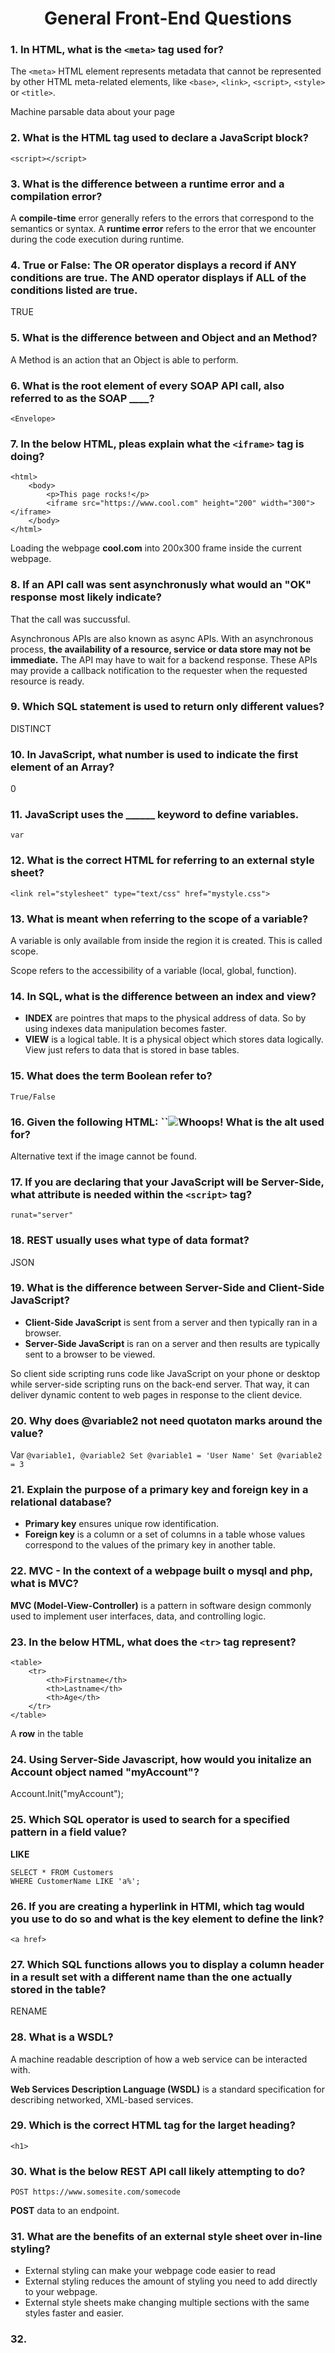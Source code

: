 <h1 align="center">General Front-End Questions</h1>

### 1. In HTML, what is the `<meta>` tag used for?
The `<meta>` HTML element represents metadata that cannot be represented by other HTML meta-related elements, like ``<base>``, ``<link>``, ``<script>``, ``<style>`` or ``<title>``.

Machine parsable data about your page

### 2. What is the HTML tag used to declare a JavaScript block?
``<script></script>``

### 3. What is the difference between a runtime error and a compilation error?

A **compile-time** error generally refers to the errors that correspond to the semantics or syntax. A **runtime error** refers to the error that we encounter during the code execution during runtime.

### 4. True or False: The OR operator displays a record if ANY conditions are true. The AND operator displays if ALL of the conditions listed are true.
TRUE

### 5. What is the difference between and Object and an Method?
A Method is an action that an Object is able to perform.

### 6. What is the root element of every SOAP API call, also referred to as the SOAP ____?
``<Envelope>``

### 7. In the below HTML, pleas explain what the ``<iframe>`` tag is doing?
```
<html>
    <body>
        <p>This page rocks!</p>
        <iframe src="https://www.cool.com" height="200" width="300"></iframe>
    </body>
</html>
```

Loading the webpage **cool.com** into 200x300 frame inside the current webpage.

### 8. If an API call was sent asynchronusly what would an "OK" response most likely indicate?
That the call was succussful.

Asynchronous APIs are also known as async APIs. With an asynchronous process, **the availability of a resource, service or data store may not be immediate.** 
The API may have to wait for a backend response. These APIs may provide a callback notification to the requester when the requested resource is ready.

### 9. Which SQL statement is used to return only different values?
DISTINCT

### 10. In JavaScript, what number is used to indicate the first element of an Array?
0

### 11. JavaScript uses the ______ keyword to define variables.
``var``

### 12. What is the correct HTML for referring to an external style sheet?
``<link rel="stylesheet" type="text/css" href="mystyle.css">``

### 13. What is meant when referring to the **scope** of a variable?
A variable is only available from inside the region it is created. This is called scope.

Scope refers to the accessibility of a variable (local, global, function).

### 14. In SQL, what is the difference between an index and view?
* **INDEX** are pointres that maps to the physical address of data. So by using indexes data manipulation becomes faster.
* **VIEW** is a logical table. It is a physical object which stores data logically. View just refers to data that is stored in base tables.

### 15. What does the term Boolean refer to?
``True/False``

### 16. Given the following HTML: ``<img src="welcome.gif" alt="Whoops!"> What is the alt used for?
Alternative text if the image cannot be found.

### 17. If you are declaring that your JavaScript will be Server-Side, what attribute is needed within the ``<script>`` tag?
``runat="server"``

### 18. REST usually uses what type of data format?
JSON

### 19. What is the difference between Server-Side and Client-Side JavaScript?

* **Client-Side JavaScript** is sent from a server and then typically ran in a browser.
* **Server-Side JavaScript** is ran on a server and then results are typically sent to a browser to be viewed. 


So client side scripting runs code like JavaScript on your phone or desktop while server-side scripting runs on the back-end server. That way, it can deliver dynamic content to web pages in response to the client device.

### 20. Why does @variable2 not need quotaton marks around the value?
Var ``@variable1, @variable2 Set @variable1 = 'User Name' Set @variable2 = 3``

### 21. Explain the purpose of a primary key and foreign key in a relational database?
* **Primary key** ensures unique row identification.
* **Foreign key** is a column or a set of columns in a table whose values correspond to the values of the primary key in another table.

### 22. MVC - In the context of a webpage built o mysql and php, what is MVC?

**MVC (Model-View-Controller)** is a pattern in software design commonly used to implement user interfaces, data, and controlling logic. 

### 23. In the below HTML, what does the ``<tr>`` tag represent?
```
<table>
    <tr>
        <th>Firstname</th>
        <th>Lastname</th>
        <th>Age</th>
    </tr>
</table>
```

A **row** in the table

### 24. Using Server-Side Javascript, how would you initalize an Account object named "myAccount"?
Account.Init("myAccount");

### 25. Which SQL operator is used to search for a specified pattern in a field value?
**LIKE**
```
SELECT * FROM Customers
WHERE CustomerName LIKE 'a%';
```

### 26. If you are creating a hyperlink in HTMl, which tag would you use to do so and what is the key element to define the link?
``<a href>``

### 27. Which SQL functions allows you to display a column header in a result set with a different name than the one actually stored in the table?
RENAME

### 28. What is a WSDL?
A machine readable description of how a web service can be interacted with.

**Web Services Description Language (WSDL)** is a standard specification for describing networked, XML-based services.

### 29. Which is the correct HTML tag for the larget heading?
``<h1>``

### 30. What is the below REST API call likely attempting to do?
``POST https://www.somesite.com/somecode``

**POST** data to an endpoint.

### 31. What are the benefits of an external style sheet over in-line styling?
* External styling can make your webpage code easier to read
* External styling reduces the amount of styling you need to add directly to your webpage.
* External style sheets make changing multiple sections with the same styles faster and easier.

### 32. 
















